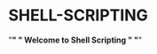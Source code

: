 # SHELL-SCRIPTING
"**************************************************************"
"               Welcome to Shell Scripting                     "
"**************************************************************"


